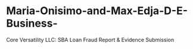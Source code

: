 # Maria-Onisimo-and-Max-Edja-D-E-Business-
Core Versatility LLC: SBA Loan Fraud Report &amp; Evidence Submission
